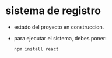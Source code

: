 <h1> sistema de registro</h1>

- estado del proyecto en construccion.

- para ejecutar el sistema, debes poner:

  ```npm install react```
